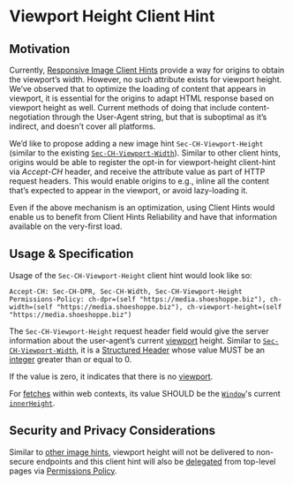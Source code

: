 # Viewport Height Client Hint

## Motivation

Currently, [Responsive Image Client Hints](https://wicg.github.io/responsive-image-client-hints/)
provide a way for origins to obtain the viewport’s width. However, no such attribute exists for
viewport height. We’ve observed that to optimize the loading of content that appears in viewport,
it is essential for the origins to adapt HTML response based on viewport height as well. Current
methods of doing that include content-negotiation through the User-Agent string, but that is suboptimal
as it’s indirect, and doesn’t cover all platforms.

We’d like to propose adding a new image hint `Sec-CH-Viewport-Height` (similar to the existing
[`Sec-CH-Viewport-Width`](https://wicg.github.io/responsive-image-client-hints/#sec-ch-viewport-width)).
Similar to other client hints, origins would be able to register the opt-in for viewport-height client-hint
via _Accept-CH_ header, and receive the attribute value as part of HTTP request headers. This would enable
origins to e.g., inline all the content that’s expected to appear in the viewport, or avoid lazy-loading it.

Even if the above mechanism is an optimization, using Client Hints would enable us to benefit from Client Hints
Reliability and have that information available on the very-first load.

## Usage & Specification

Usage of the `Sec-CH-Viewport-Height` client hint would look like so:

```
Accept-CH: Sec-CH-DPR, Sec-CH-Width, Sec-CH-Viewport-Height
Permissions-Policy: ch-dpr=(self "https://media.shoeshoppe.biz"), ch-width=(self "https://media.shoeshoppe.biz"), ch-viewport-height=(self "https://media.shoeshoppe.biz")
```

The `Sec-CH-Viewport-Height` request header field would give the server information about the user-agent’s
current [viewport](https://www.w3.org/TR/CSS2/visuren.html#viewport) height. Similar to
[`Sec-CH-Viewport-Width`](https://wicg.github.io/responsive-image-client-hints/#sec-ch-viewport-width), it
is a [Structured Header](https://tools.ietf.org/html/draft-ietf-httpbis-header-structure-19) whose value MUST
be an [integer](https://tools.ietf.org/html/draft-ietf-httpbis-header-structure-19#section-3.3.1) greater than
or equal to 0.

If the value is zero, it indicates that there is no [viewport](https://www.w3.org/TR/CSS2/visuren.html#viewport).

For [fetches](https://fetch.spec.whatwg.org/#concept-fetch) within web contexts, its value SHOULD be the
[`Window`](https://html.spec.whatwg.org/multipage/window-object.html#window)'s current
[`innerHeight`](https://drafts.csswg.org/cssom-view-1/#dom-window-innerheight).

## Security and Privacy Considerations

Similar to [other image hints](https://wicg.github.io/responsive-image-client-hints/#secure-transport), viewport
height will not be delivered to non-secure endpoints and  this client hint will also be
[delegated](https://wicg.github.io/responsive-image-client-hints/#delegation) from top-level pages via
[Permissions Policy](https://w3c.github.io/webappsec-permissions-policy/).
